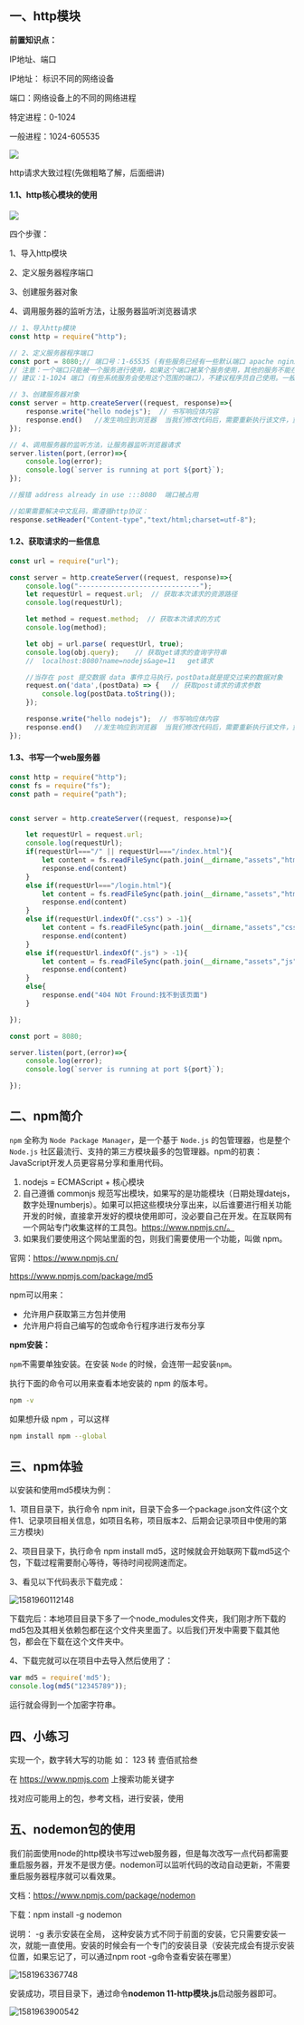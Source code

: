 ## 一、http模块

**前置知识点：**

IP地址、端口

IP地址： 标识不同的网络设备

端口：网络设备上的不同的网络进程 

特定进程：0-1024

一般进程：1024-605535

![](https://raw.githubusercontent.com/zhuyunqian/picgo/master/pic/20200515115007.png)

http请求大致过程(先做粗略了解，后面细讲)

#### 1.1、http核心模块的使用

![](https://raw.githubusercontent.com/zhuyunqian/picgo/master/pic/20200523093958.png)

四个步骤：

1、导入http模块

2、定义服务器程序端口

3、创建服务器对象

4、调用服务器的监听方法，让服务器监听浏览器请求

```js
// 1、导入http模块
const http = require("http");

// 2、定义服务器程序端口
const port = 8080;// 端口号：1-65535 (有些服务已经有一些默认端口 apache nginx 80 web 服务。 MySQL：3306 MongoDB：27017)
// 注意：一个端口只能被一个服务进行使用，如果这个端口被某个服务使用，其他的服务不能在使用该端口的。这个时候出现端口冲突。如何解决？答：换个端口
// 建议：1-1024 端口（有些系统服务会使用这个范围的端口），不建议程序员自己使用。一般都使用 1024 以后的端口。

// 3、创建服务器对象
const server = http.createServer((request, response)=>{
    response.write("hello nodejs");  // 书写响应体内容
    response.end()   //发生响应到浏览器  当我们修改代码后，需要重新执行该文件，重启服务
});

// 4、调用服务器的监听方法，让服务器监听浏览器请求
server.listen(port,(error)=>{
    console.log(error);
    console.log(`server is running at port ${port}`);
});

//报错 address already in use :::8080  端口被占用
```

```js
//如果需要解决中文乱码，需遵循http协议：
response.setHeader("Content-type","text/html;charset=utf-8");
```

#### 1.2、获取请求的一些信息

```js
const url = require("url");

const server = http.createServer((request, response)=>{
    console.log("------------------------------");
    let requestUrl = request.url;  // 获取本次请求的资源路径
    console.log(requestUrl);

    let method = request.method;  // 获取本次请求的方式
    console.log(method);

    let obj = url.parse( requestUrl, true);
    console.log(obj.query);    // 获取get请求的查询字符串    
    //  localhost:8080?name=nodejs&age=11   get请求

    //当存在 post 提交数据 data 事件立马执行，postData就是提交过来的数据对象
    request.on('data',(postData) => {   // 获取post请求的请求参数
        console.log(postData.toString());
    });

    response.write("hello nodejs");  // 书写响应体内容
    response.end()   //发生响应到浏览器  当我们修改代码后，需要重新执行该文件，重启服务
});
```

#### 1.3、书写一个web服务器

```js
const http = require("http");
const fs = require("fs");
const path = require("path");


const server = http.createServer((request, response)=>{

    let requestUrl = request.url;
    console.log(requestUrl);
    if(requestUrl==="/" || requestUrl==="/index.html"){
        let content = fs.readFileSync(path.join(__dirname,"assets","html","index.html"));
        response.end(content)
    }
    else if(requestUrl==="/login.html"){
        let content = fs.readFileSync(path.join(__dirname,"assets","html","login.html"));
        response.end(content)
    }
    else if(requestUrl.indexOf(".css") > -1){
        let content = fs.readFileSync(path.join(__dirname,"assets","css",requestUrl));
        response.end(content)
    }
    else if(requestUrl.indexOf(".js") > -1){
        let content = fs.readFileSync(path.join(__dirname,"assets","js",requestUrl));
        response.end(content)
    }
    else{
        response.end("404 NOt Fround:找不到该页面")
    }

});

const port = 8080;

server.listen(port,(error)=>{
    console.log(error);
    console.log(`server is running at port ${port}`);

});
```



## 二、npm简介

`npm` 全称为 `Node Package Manager`，是一个基于 `Node.js` 的包管理器，也是整个 `Node.js` 社区最流行、支持的第三方模块最多的包管理器。npm的初衷：JavaScript开发人员更容易分享和重用代码。

1. nodejs = ECMAScript + 核心模块
2. 自己遵循 commonjs 规范写出模块，如果写的是功能模块（日期处理datejs，数字处理numberjs）。如果可以把这些模块分享出来，以后谁要进行相关功能开发的时候，直接拿开发好的模块使用即可，没必要自己在开发。在互联网有一个网站专门收集这样的工具包。https://www.npmjs.cn/。
3. 如果我们要使用这个网站里面的包，则我们需要使用一个功能，叫做 npm。

官网：https://www.npmjs.cn/

<https://www.npmjs.com/package/md5> 

npm可以用来：

- 允许用户获取第三方包并使用
- 允许用户将自己编写的包或命令行程序进行发布分享

**npm安装：**

`npm`不需要单独安装。在安装 `Node` 的时候，会连带一起安装`npm`。

执行下面的命令可以用来查看本地安装的 npm 的版本号。

```bash
npm -v
```

如果想升级 npm ，可以这样

```bash
npm install npm --global
```

## 三、npm体验

以安装和使用md5模块为例：

1、项目目录下，执行命令 npm init，目录下会多一个package.json文件(这个文件1、记录项目相关信息，如项目名称，项目版本2、后期会记录项目中使用的第三方模块)

2、项目目录下，执行命令 npm install md5，这时候就会开始联网下载md5这个包，下载过程需要耐心等待，等待时间视网速而定。

3、看见以下代码表示下载完成：

![1581960112148](assets/1581960112148.png)

下载完后：本地项目目录下多了一个node_modules文件夹，我们刚才所下载的md5包及其相关依赖包都在这个文件夹里面了。以后我们开发中需要下载其他包，都会在下载在这个文件夹中。

4、下载完就可以在项目中去导入然后使用了：

```js
var md5 = require('md5');
console.log(md5("12345789"));
```

运行就会得到一个加密字符串。

## 四、小练习

实现一个，数字转大写的功能      如：  123    转   壹佰贰拾叁

在  https://www.npmjs.com  上搜索功能关键字

找对应可能用上的包，参考文档，进行安装，使用



## 五、nodemon包的使用

我们前面使用node的http模块书写过web服务器，但是每次改写一点代码都需要重启服务器，开发不是很方便。nodemon可以监听代码的改动自动更新，不需要重启服务器程序就可以看效果。

文档：<https://www.npmjs.com/package/nodemon> 

下载：npm install -g nodemon 

说明：  -g  表示安装在全局，  这种安装方式不同于前面的安装，它只需要安装一次，就能一直使用。安装的时候会有一个专门的安装目录（安装完成会有提示安装位置，如果忘记了，可以通过npm root -g命令查看安装在哪里）

![1581963367748](assets/1581963367748.png)

安装成功，项目目录下，通过命令**nodemon 11-http模块.js**启动服务器即可。

![1581963900542](assets/1581963900542.png)





